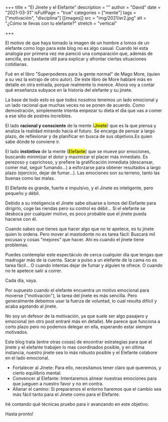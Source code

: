 +++
title = "El Jinete y el Elefante"
description = ""
author = "David"
date = "2021-03-31"
isFullPage = "true"
categories = ["mente"]
tags = ["motivación", "disciplina"]
[[images]]
  src = "img/2021/er2.jpg"
  alt = "¿Cómo te llevas con tu elefante?"
  stretch = "vertical"

+++

El motivo de que haya tomado la imagen de un hombre a lomos de un elefante como logo para este blog no es algo casual.
Cuando leí esta analogía por primera vez me pareció una comparación que, además de sencilla, era bastante útil para explicar y afrontar ciertas situaciones cotidianas.
<!--more-->

Fué en el libro "Superpoderes para la gente normal" de Mago More, (quien a su vez la extrajo de otro autor). De éste libro de More hablaré más en detalle en otra entrada, porque realmente lo merece. Ahora voy a contar qué enseñanza subyace en la historia del elefante y su jinete.

La base de todo esto es que todos nosotros tenemos un lado emocional y un lado racional que muchas veces no se ponen de acuerdo. Como demostración, simplemente intenta empezar tu dieta el día que vas a comer a ese sitio de postres increibles.

El lado **racional y consciente** de la mente (<mark>Jinete</mark>) que es la que piensa y analiza la realidad mirando hacia el futuro. Se encarga de pensar a largo plazo, de reflexionar y de planificar en busca de sus objetivos.Es quien sabe dónde te conviene ir.

El lado **instintivo** de la mente (<mark>Elefante</mark>) que se mueve por emociones, buscando minimizar el dolor y maximizar el placer más inmediato. Es perezoso y caprichoso, y prefiere la gratificación inmediata (descansar, comer mal, seguir fumando...) a esforzarse para obtener resultados a largo plazo (ejercicio, dejar de fumar...). Las emociones son su terreno, tanto las buenas como las malas.

El Elefante es grande, fuerte e impulsivo, y el Jinete es inteligente, pero pequeño y débil.

Debido a su inteligencia el Jinete sabe situarse a lomos del Elefante para dirigirlo, coge las riendas pero su control es débil... Si el elefante se desboca por cualquier motivo, es poco probable que el jinete pueda hacerse con él.

Cuando sabes que tienes que hacer algo que no te apetece, es tu jinete quien lo ordena. Pero mover al mastodonte no es tarea fácil: Buscará mil excusas y cosas "mejores" que hacer. Ahí es cuando el jinete tiene problemas.

Puedes contemplar este espectáculo de cerca cualquier día que tengas que madrugar más de la cuenta. Sacar a pulso a un elefante de la cama no es tarea fácil...
O cuando intentas dejar de fumar y alguien te ofrece.
O cuando no te apetece salir a correr.

Cada día, vaya.

Por supuesto cuando el elefante encuentra un motivo emocional para moverse ("motivación"), la tarea del jinete es más sencilla. Pero generalmente debemos usar la fuerza de voluntad, lo cual resulta difícil y acaba agotando al jinete.

No soy un defesor de la motivación, ya que suele ser algo pasajero y emocional (en otro post entraré más en detalle). Me parece que funciona a corto plazo pero no podemos delegar en ella, esperando estar siempre motivados.

Este blog trata (entre otras cosas) de encontrar estrategias para que el jinete y el elefante trabajen lo mas coordinados posible, y en última instancia, nuestro jinete sea lo más robusto posible y el Elefante colabore en el lado emocional.

- Fortalecer al Jinete: Para ello, necesitamos tener claro qué queremos, y cierto equilibrio mental.
- Convencer al Elefante: Intentaremos alinear nuestras emociones para que jueguen a nuestro favor y no en contra.
- Allanar el camino: Si preparamos el entorno haremos que el cambio sea más fácil tanto para el Jinete como para el Elefante. 

Iré contando qué técnicas pruebo para ir avanzando en este objetivo.

Hasta pronto!



